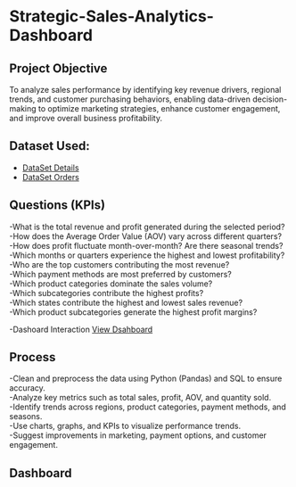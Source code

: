 # Strategic-Sales-Analytics-Dashboard
## Project Objective
To analyze sales performance by identifying key revenue drivers, regional trends, and customer purchasing behaviors, enabling data-driven decision-making to optimize marketing strategies, enhance customer engagement, and improve overall business profitability.

## Dataset Used:
- <a href="https://github.com/Sushant7890/Strategic-Sales-Analytics-Dashboard/blob/main/Details.csv">DataSet Details</a>
- <a href="https://github.com/Sushant7890/Strategic-Sales-Analytics-Dashboard/blob/main/Orders.csv">DataSet Orders</a>

##  Questions (KPIs)
-What is the total revenue and profit generated during the selected period?       
-How does the Average Order Value (AOV) vary across different quarters?        
-How does profit fluctuate month-over-month? Are there seasonal trends?       
-Which months or quarters experience the highest and lowest profitability?           
-Who are the top customers contributing the most revenue?         
-Which payment methods are most preferred by customers?     
-Which product categories dominate the sales volume?      
-Which subcategories contribute the highest profits?     
-Which states contribute the highest and lowest sales revenue?     
-Which product subcategories generate the highest profit margins?      

-Dashoard Interaction <a href="https://github.com/Sushant7890/Strategic-Sales-Analytics-Dashboard/blob/main/Sales%20Analysis.png">View Dsahboard</a>

##  Process
-Clean and preprocess the data using Python (Pandas) and SQL to ensure accuracy.               
-Analyze key metrics such as total sales, profit, AOV, and quantity sold.          
-Identify trends across regions, product categories, payment methods, and seasons.       
-Use charts, graphs, and KPIs to visualize performance trends.        
-Suggest improvements in marketing, payment options, and customer engagement.     

## Dashboard

